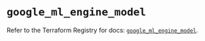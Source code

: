 # `google_ml_engine_model`

Refer to the Terraform Registry for docs: [`google_ml_engine_model`](https://registry.terraform.io/providers/hashicorp/google/6.22.0/docs/resources/ml_engine_model).

